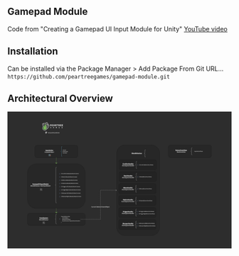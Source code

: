 ## Gamepad Module
Code from "Creating a Gamepad UI Input Module for Unity" [YouTube video](https://youtu.be/Uk_zrgHZjx8)

## Installation

Can be installed via the Package Manager > Add Package From Git URL...
`https://github.com/peartreegames/gamepad-module.git`

## Architectural Overview
![Architecture](./Documentation/Architecture.png)
